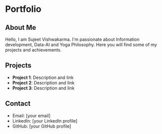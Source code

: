 # Portfolio

## About Me
Hello, I am Sujeet Vishwakarma. I'm passionate about Information development, Data-AI and Yoga Philosophy. Here you will find some of my projects and achievements.

## Projects
- **Project 1**: Description and link
- **Project 2**: Description and link
- **Project 3**: Description and link

## Contact
- Email: [your email]
- LinkedIn: [your LinkedIn profile]
- GitHub: [your GitHub profile]
